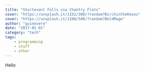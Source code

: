 ```yaml
---
title: "Sturtevant Falls via Chantry Flats"
cover: "https://unsplash.it/1152/300/?random?BirchintheRoses"
cover: "https://unsplash.it/1280/500/?random?BoldMage"
author: "guinevere"
date: "2017-01-01"
category: "tech"
tags:
    - programming
    - stuff
    - other
---
```


Hello